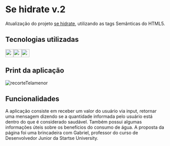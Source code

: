 # Se hidrate v.2

Atualização do projeto <a href="http://sehidrate-i3083oqah-mosiahrs.vercel.app">se hidrate</a>, utilizando as tags Semânticas do HTML5.

## Tecnologias utilizadas
<img src="https://img.shields.io/badge/html-FC490B?&style=for-the-badge&logo=html5&logoColor=white" height="25"/><img src="https://img.shields.io/badge/css-264DE4?style=for-the-badge&logo=css3&logoColor=white" height="25"/><img src="https://img.shields.io/badge/javascript-F7DF1E.svg?&style=for-the-badge&logo=javascript&logoColor=white" height="25"/>

## Print da aplicação
![recorteTelamenor](https://user-images.githubusercontent.com/100864562/175106288-5178da19-f328-48aa-908b-7c79a8a6bb9d.PNG)

## Funcionalidades
A aplicação consiste em receber um valor do usuário via input, retornar uma mensagem dizendo se a quantidade informada pelo usuário está dentro do que é considerado saudável.
Também possui algumas informações úteis sobre os benefícios do consumo de água. 
A proposta da página foi uma brincadeira com Gabriel, professor do curso de Desenvolvedor Junior da Startse University.
